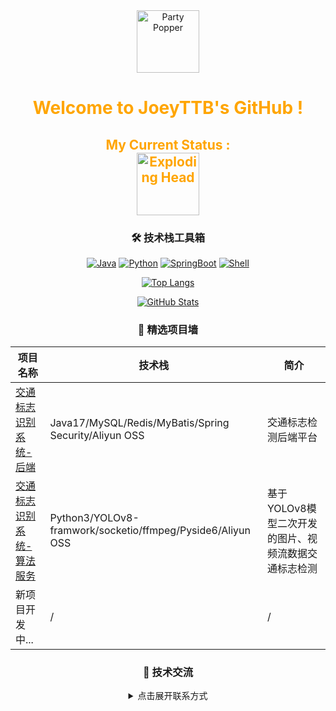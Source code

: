 <div align="center">
  
<img src="https://raw.githubusercontent.com/Tarikul-Islam-Anik/Animated-Fluent-Emojis/master/Emojis/Activities/Party%20Popper.png" alt="Party Popper" width="100" height="100" />

<h1 style="color: #FFA500;">Welcome to JoeyTTB's GitHub !</h1>

<h2 style="color: #FFA500;">
  My Current Status :<br>
  <img src="https://raw.githubusercontent.com/Tarikul-Islam-Anik/Animated-Fluent-Emojis/master/Emojis/Smilies/Exploding%20Head.png" alt="Exploding Head" width="100" height="100" />
</h2>

### 🛠️ 技术栈工具箱
[![Java](https://img.shields.io/badge/Java-17-FF9800?logo=openjdk)](https://dev.java)
[![Python](https://img.shields.io/badge/Python-3.11-3776AB?logo=python)](https://www.python.org)
[![SpringBoot](https://img.shields.io/badge/SpringBoot-3.1.5-6DB33F?logo=spring)](https://spring.io)
[![Shell](https://img.shields.io/badge/Shell-Bash-4EAA25?logo=gnu-bash)](https://www.gnu.org/software/bash/)

[![Top Langs](https://github-readme-stats.vercel.app/api/top-langs/?username=JoeyTTB&layout=compact&theme=dracula&hide=html,css)](https://github.com/anuraghazra/github-readme-stats)

[![GitHub Stats](https://github-readme-stats.vercel.app/api?username=JoeyTTB&show_icons=true&theme=gruvbox&include_all_commits=true)](https://github.com/anuraghazra/github-readme-stats)

### 🚀 精选项目墙
| 项目名称 | 技术栈 | 简介 | 
|---------|--------|------|
| [交通标志识别系统-后端](https://github.com/JoeyTTB/YOLOV8-TSDRS-backend) | Java17/MySQL/Redis/MyBatis/Spring Security/Aliyun OSS | 交通标志检测后端平台 | 
| [交通标志识别系统-算法服务](https://github.com/JoeyTTB/YOLOV8-TSDRS-flask) | Python3/YOLOv8-framwork/socketio/ffmpeg/Pyside6/Aliyun OSS | 基于YOLOv8模型二次开发的图片、视频流数据交通标志检测 |
| 新项目开发中... | / | / |

### 🤝 技术交流
<details>
<summary>点击展开联系方式</summary>

- 📧 QQEmail：714559380@qq.com
- 📧 GoogleEmail：zhuangshijun233@gmail.com
</details>

